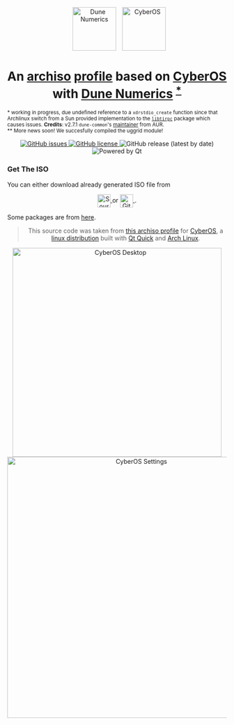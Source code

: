 <div align="center">
  <img alt="Dune Numerics" height="100px" vspace="" hspace="10"
    src="https://dune-project.org/share/dune-logo.svg?sanitize=true">
  <img alt="CyberOS" height="100px" vspace=""
    src="https://git.omame.tech/CyberOS/website-wip/raw/branch/master/src/assets/images/cyber-logo.svg?sanitize=true">
</div>

<h1 align="center">
  An <a href="https://gitlab.archlinux.org/archlinux/archiso">archiso</a>
  <a href="https://git.omame.tech/CyberOS/cyberos-iso">profile</a>
  based on <a href="https://getcyberos.org">CyberOS</a>
  with
  <a href="https://aur.archlinux.org/packages/dune-common">Dune Numerics</a>
  <sup><a href="#fn1">*</a></sup>
</h1>

<sup id="fn1">
* working in progress, due undefined reference to a <code>xdrstdio_create</code>
function since that Archlinux switch from a Sun provided implementation to the
<a href="https://archlinux.org/packages/core/x86_64/libtirpc"><code>libtirpc</code></a>
package which causes issues.
<b>Credits</b>: v2.7.1 <code>dune-common</code>'s
<a href="https://aur.archlinux.org/packages/?K=PrinceMachiavell&SeB=m">maintainer</a>
from AUR.
<br>
** More news soon! We succesfully compiled the uggrid module!
</sup>

<p align="center">
  <a href="https://github.com/carlosal1015/dune-archiso/issues">
    <img alt="GitHub issues" src="https://img.shields.io/github/issues/carlosal1015/dune-archiso">
  </a>
  <a href="https://github.com/carlosal1015/dune-archiso/blob/main/LICENSE">
    <img alt="GitHub license" src="https://img.shields.io/github/license/carlosal1015/dune-archiso">
  </a>
  <img alt="GitHub release (latest by date)" src="https://img.shields.io/github/v/release/carlosal1015/dune-archiso">
  <img alt="Powered by Qt" src="https://forthebadge.com/images/badges/powered-by-qt.svg">
</p>

### Get The ISO

You can either download already generated ISO file from

<p align="center">
  <a href="https://sourceforge.net/projects/dune-archiso/files/latest/download" target="_blank">
    <img style="vertical-align:middle" alt="Sourceforge" height="30px"
      src="https://img.shields.io/badge/Sourceforge-Download-orange?style=for-the-badge&logo=sourceforge">
  </a>
  or
  <a href="https://nightly.link/carlosal1015/dune-archiso/workflows/release/main/ISO-artifact.zip"
    target="_blank">
    <img style="vertical-align:middle" alt="GitHub" height="30px"
      src="https://img.shields.io/static/v1.svg?label=Download%20now&message=💿&color=black&logo=GitHub&logoColor=white&labelColor=black.svg">
  </a>.
</p>

Some packages are from [here](https://carlosal1015.gitlab.io/dune-archiso-repository).

<!-- [![Download this iso from GitHub Releases](https://img.shields.io/static/v1.svg?label=Download%20now&message=💿&color=black&logo=GitHub&logoColor=white&labelColor=black.svg)](https://github.com/carlosal1015/dune-archiso/releases/latest/download/archlinux-2021.02.16-x86_64.iso) -->

<div align="center">
<p align="center">
  <blockquote>
    This source code was taken from
    <a href="https://git.omame.tech/CyberOS/cyberos-iso">this archiso profile</a>
    for <a href="https://getcyberos.org">CyberOS</a>, a
    <a href="https://upload.wikimedia.org/wikipedia/commons/1/1b/Linux_Distribution_Timeline.svg">linux distribution</a>
    built with <a href="https://doc.qt.io/qt-5/qtquick-index.html">Qt Quick</a>
    and <a href="https://archlinux.org">Arch Linux</a>.
  </blockquote>
</p>
  <img alt="CyberOS Desktop" height="480px"
    src="https://git.omame.tech/CyberOS/website-wip/raw/branch/master/src/assets/images/preview.png">
  <img alt="CyberOS Settings" height="600px"
    src="https://git.omame.tech/CyberOS/website-wip/raw/branch/master/src/assets/images/cyberosscreen.png">
</div>
